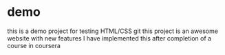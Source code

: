 # demo
this is a demo project for testing HTML/CSS git 
this project is an awesome website with new features
I have implemented this after completion of a course in coursera
